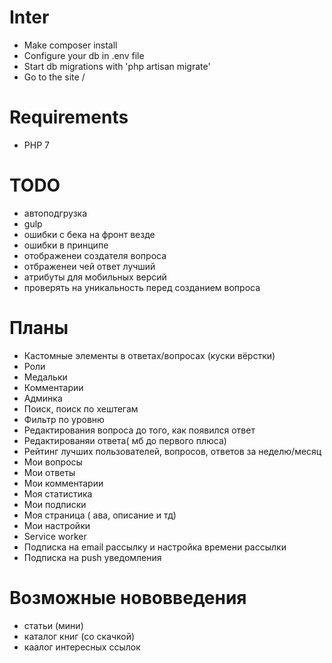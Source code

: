 # Inter
- Make composer install
- Configure your db in .env file
- Start db migrations with 'php artisan migrate'
- Go to the site /

# Requirements
- PHP 7

# TODO
- автоподгрузка
- gulp
- ошибки с бека на фронт везде
- ошибки в принципе
- отображенеи создателя вопроса
- отбраженеи чей ответ лучший
- атрибуты для мобильных версий
- проверять на уникальность перед созданием вопроса

# Планы
- Кастомные элементы в ответах/вопросах (куски вёрстки)
- Роли
- Медальки
- Комментарии
- Админка
- Поиск, поиск по хештегам
- Фильтр по уровню
- Редактирования вопроса до того, как появился ответ
- Редактированяи ответа( мб до первого плюса)
- Рейтинг лучших пользователей, вопросов, ответов за неделю/месяц
- Мои вопросы
- Мои ответы
- Мои комментарии
- Моя статистика
- Мои подписки
- Моя страница ( ава, описание и тд)
- Мои настройки
- Service worker
- Подписка на email рассылку и настройка времени рассылки
- Подписка на push уведомления

# Возможные нововведения
- статьи (мини)
- каталог книг (со скачкой)
- каалог интересных ссылок